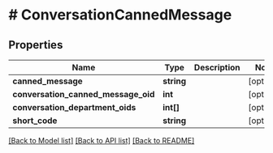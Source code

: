 # # ConversationCannedMessage

## Properties

Name | Type | Description | Notes
------------ | ------------- | ------------- | -------------
**canned_message** | **string** |  | [optional]
**conversation_canned_message_oid** | **int** |  | [optional]
**conversation_department_oids** | **int[]** |  | [optional]
**short_code** | **string** |  | [optional]

[[Back to Model list]](../../README.md#models) [[Back to API list]](../../README.md#endpoints) [[Back to README]](../../README.md)

